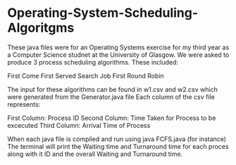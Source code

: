# Operating-System-Scheduling-Algoritgms

These java files were for an Operating Systems exercise for my third year as a Computer Science studnet at the University of Glasgow.
We were asked to produce 3 process scheduling algorithms. These included:

First Come First Served
Search Job First
Round Robin

The input for these algorithms can be found in w1.csv and w2.csv which were generated from the Generator.java file
Each column of the csv file represents:

First Column: Process ID
Second Column: Time Taken for Process to be excecuted
Third Column: Arrival Time of Process

When each java file is compiled and run using java FCFS.java (for instance)
The terminal will print the Waiting time and Turnaround time for each proces along with it ID and the overall Waiting and Turnaround time.
